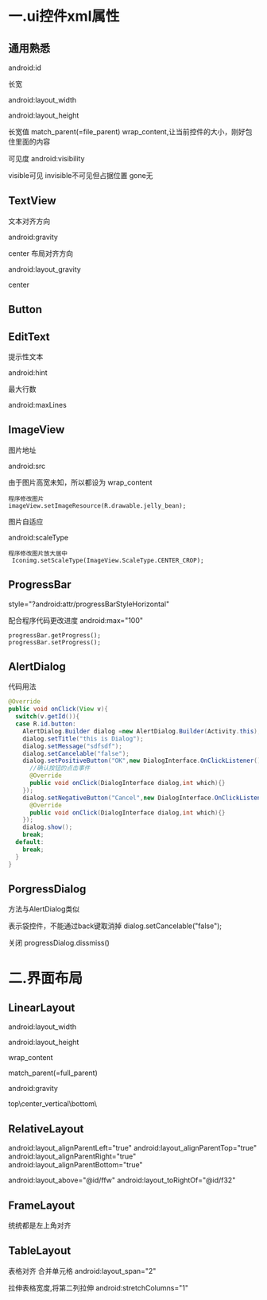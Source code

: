 # 一.ui控件xml属性

## 通用熟悉
android:id

长宽

android:layout_width

android:layout_height

长宽值
match_parent(=file_parent)
wrap_content,让当前控件的大小，刚好包住里面的内容

可见度
android:visibility

visible可见
invisible不可见但占据位置
gone无


## TextView 

文本对齐方向

android:gravity

center
布局对齐方向

android:layout_gravity

center
## Button

## EditText

提示性文本

android:hint

最大行数

android:maxLines

## ImageView

图片地址

android:src

由于图片高宽未知，所以都设为 wrap_content

```
程序修改图片
imageView.setImageResource(R.drawable.jelly_bean);

```
图片自适应

android:scaleType
```
程序修改图片放大居中
 Iconimg.setScaleType(ImageView.ScaleType.CENTER_CROP);
```
## ProgressBar

style="?android:attr/progressBarStyleHorizontal"

配合程序代码更改进度
android:max="100"
```
progressBar.getProgress();
progressBar.setProgress();
```

## AlertDialog

代码用法
``` java
@Override
public void onClick(View v){
  switch(v.getId()){
  case R.id.button:  
    AlertDialog.Builder dialog =new AlertDialog.Builder(Activity.this);
    dialog.setTitle("this is Dialog");
    dialog.setMessage("sdfsdf");
    dialog.setCancelable("false");
    dialog.setPositiveButton("OK",new DialogInterface.OnClickListener(){
      //确认按钮的点击事件
      @Override
      public void onClick(DialogInterface dialog,int which){}
    });
    dialog.setNegativeButton("Cancel",new DialogInterface.OnClickListener(){
      @Override
      public void onClick(DialogInterface dialog,int which){}
    });
    dialog.show();
    break;
  default:
    break;
  }
}
```

## PorgressDialog
方法与AlertDialog类似

表示袋控件，不能通过back键取消掉
    dialog.setCancelable("false");
    
关闭
    progressDialog.dissmiss()
    
# 二.界面布局

## LinearLayout
android:layout_width

android:layout_height

wrap_content

match_parent(=full_parent)

android:gravity

top\center_vertical\bottom\


## RelativeLayout

android:layout_alignParentLeft="true"
android:layout_alignParentTop="true"
android:layout_alignParentRight="true"
android:layout_alignParentBottom="true"

android:layout_above="@id/ffw"
android:layout_toRightOf="@id/f32"

## FrameLayout
统统都是左上角对齐
## TableLayout
表格对齐
合并单元格
android:layout_span="2"

拉伸表格宽度,将第二列拉伸
android:stretchColumns="1"

